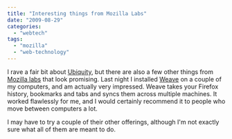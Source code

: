 ```yaml
---
title: "Interesting things from Mozilla Labs"
date: "2009-08-29"
categories: 
  - "webtech"
tags: 
  - "mozilla"
  - "web-technology"
---
```


I rave a fair bit about [Ubiquity](http://labs.mozilla.com/ubiquity/), but there are also a few other things from [Mozilla labs](http://labs.mozilla.com/projects/) that look promising. Last night I installed [Weave](https://labs.mozilla.com/weave/) on a couple of my computers, and am actually very impressed. Weave takes your Firefox history, bookmarks and tabs and syncs them across multiple machines. It worked flawlessly for me, and I would certainly recommend it to people who move between computers a lot.

I may have to try a couple of their other offerings, although I'm not exactly sure what all of them are meant to do.
